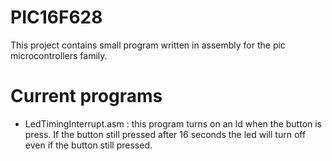 # PIC16F628
This project contains small program written in assembly for the pic microcontrollers family.

# Current programs
<ul>
  <li>LedTimingInterrupt.asm : this program  turns on an ld when the button is press. If the button still pressed after 16   seconds the led will turn off even if the button still pressed.
  </li>
  </ul>
